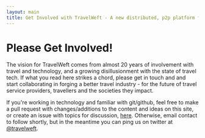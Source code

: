 ```yaml
---
layout: main
title: Get Involved with TravelWeft - A new distributed, p2p platform for the travel industry
---
```


# Please Get Involved!

The vision for TravelWeft comes from almost 20 years of involvement with travel and technology, and a growing disillusionment with the state of travel tech. If what you read here strikes a chord, please get in touch and and start collaborating in forging a better travel industry - for the future of travel service providers, travellers and the societies they impact.

If you're working in technology and familiar with git/github, feel free to make a pull request with changes/additions to the content and ideas on this site, or create an issue with topics for discussion, [here](https://github.com/travelweft/travelweft.io). Otherwise, email contact to follow shortly, but in the meantime you can ping us on twitter at [@travelweft](https://twitter.com/travelweft).
